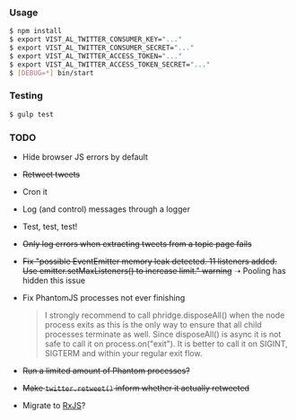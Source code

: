 ### Usage

```bash
$ npm install
$ export VIST_AL_TWITTER_CONSUMER_KEY="..."
$ export VIST_AL_TWITTER_CONSUMER_SECRET="..."
$ export VIST_AL_TWITTER_ACCESS_TOKEN="..."
$ export VIST_AL_TWITTER_ACCESS_TOKEN_SECRET="..."
$ [DEBUG=*] bin/start
```

### Testing

```bash
$ gulp test
```

### TODO

- Hide browser JS errors by default
- ~~Retweet tweets~~
- Cron it
- Log (and control) messages through a logger
- Test, test, test!
- ~~Only log errors when extracting tweets from a topic page fails~~
- ~~Fix "possible EventEmitter memory leak detected. 11 listeners added. Use emitter.setMaxListeners() 
  to increase limit." warning~~ ➝ Pooling has hidden this issue
- Fix PhantomJS processes not ever finishing

  > I strongly recommend to call phridge.disposeAll() when the node process exits as this is the only way to ensure that all child processes terminate as well. Since disposeAll() is async it is not safe to call it on process.on("exit"). It is better to call it on SIGINT, SIGTERM and within your regular exit flow.
- ~~Run a limited amount of Phantom processes?~~
- ~~Make `twitter.retweet()` inform whether it actually retweeted~~
- Migrate to [RxJS](https://github.com/Reactive-Extensions/RxJS)?

